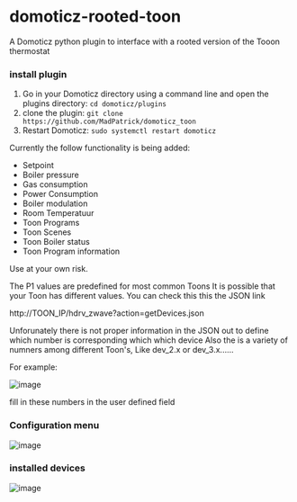# domoticz-rooted-toon

A Domoticz python plugin to interface with a rooted version of the Tooon thermostat


### install plugin
1. Go in your Domoticz directory using a command line and open the plugins directory:
 ```cd domoticz/plugins```
2. clone the plugin:
 ```git clone https://github.com/MadPatrick/domoticz_toon```
2. Restart Domoticz:
 ```sudo systemctl restart domoticz```
 
 
Currently the follow functionality is being added:
- Setpoint
- Boiler pressure
- Gas consumption
- Power Consumption
- Boiler modulation
- Room Temperatuur
- Toon Programs
- Toon Scenes
- Toon Boiler status
- Toon Program information

Use at your own risk.

The P1 values are predefined for most common Toons
It is possible that your Toon has different values. 
You can check this this the JSON link

http://TOON_IP/hdrv_zwave?action=getDevices.json
 
Unforunately there is not proper information in the JSON out to define which number is corresponding which which device
Also the is a variety of numners among different Toon's, Like dev_2.x or dev_3.x...... 

For example:

![image](https://user-images.githubusercontent.com/81873830/213293139-d16d9b03-c5a0-42b1-aec7-0e523836afeb.png)



fill in these numbers in the user defined field
### Configuration menu
![image](https://user-images.githubusercontent.com/81873830/210851309-c88fa5ff-684c-460d-929e-6c6ab5253c4c.png)

### installed devices
![image](https://user-images.githubusercontent.com/81873830/210851429-d6085416-cc71-4519-8603-94d8226793e3.png)

